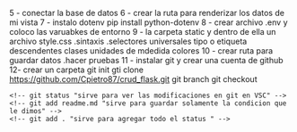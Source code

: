 5 - conectar la base de datos
6 - crear la ruta para renderizar los datos de mi vista
7 - instalo dotenv pip install python-dotenv
8 - crear archivo .env y coloco las varuabkes de entorno
9 - la carpeta static y dentro de ella un archivo style.css 
    .sintaxis
    .selectores
        universales
        tipo o etiqueta
        descendentes
        clases unidades de mdedida
        colores
10 - crear ruta para guardar datos
    .hacer pruebas
11 - instalar git y crear una cuenta de github
12- crear un carpeta
    git init
    gti clone https://github.com/Cpietro87/crud_flask.git
    git branch <nombre de la rama>
    git checkout <nombre de la rama>

    <!-- git status "sirve para ver las modificaciones en git en VSC" -->
    <!-- git add readme.md "sirve para guardar solamente la condicion que le dimos" -->
    <!-- git add . "sirve para agregar todo el status " -->